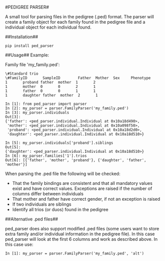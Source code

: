 #PEDIGREE PARSER#


A small tool for parsing files in the pedigree (.ped) format.
The parser will create a family object for each family found in the pedigree file and a individual object for each individual found.

##Installation##

    pip install ped_parser

##Usage##
Example:

Family file 'my_family.ped':


    \#Standard trio
    \#FamilyID       SampleID        Father  Mother  Sex     Phenotype
    1       proband father  mother  1       2
    1       mother  0       0       2       1
    1       father  0       0       1       1
    1       daughter father  mother  2       1

    In [1]: from ped_parser import parser
    In [2]: my_parser = parser.FamilyParser('my_family.ped')
    In [3]: my_parser.individuals 
    Out[3]:
    {'father': <ped_parser.individual.Individual at 0x10a18d490>,
     'mother': <ped_parser.individual.Individual at 0x10a098f50>,
     'proband': <ped_parser.individual.Individual at 0x10a18d2d0>,
     'daughter': <ped_parser.individual.Individual at 0x10a18d510>}
    
    In [5]: my_parser.individuals['proband'].siblings
    Out[5]:
    {'daughter': <ped_parser.individual.Individual at 0x10a18d510>}
    In [6]: my_parser.families['1'].trios
    Out[6]: [{'father', 'mother', 'proband'}, {'daughter', 'father', 'mother'}]

When parsing the .ped file the following will be checked:

- That the family bindings are consistent and that all mandatory values exist and have correct values. Exceptions are raised if the number of columns differ between individuals
- That mother and father have correct gender, if not an exception is raised
- If two individuals are siblings
- Identify all trios (or duos) found in the pedigree


##Alternative .ped files##

ped\_parser does also support modified .ped files (some users want to store extra family and/or individual information in the pedigree file). In this case ped\_parser will look at the first 6 columns and work as described above.
In this case use:

    In [1]: my_parser = parser.FamilyParser('my_family.ped', 'alt')

